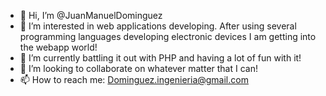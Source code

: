 - 👋 Hi, I’m @JuanManuelDominguez
- 👀 I’m interested in web applications developing. After using several programming languages developing electronic devices I am getting into the webapp world!  
- 🌱 I’m currently battling it out with PHP and having a lot of fun with it!
- 💞️ I’m looking to collaborate on whatever matter that I can!
- 📫 How to reach me: Dominguez.ingenieria@gmail.com

<!---
JuanManuelDominguez/JuanManuelDominguez is a ✨ special ✨ repository because its `README.md` (this file) appears on your GitHub profile.
You can click the Preview link to take a look at your changes.
--->
